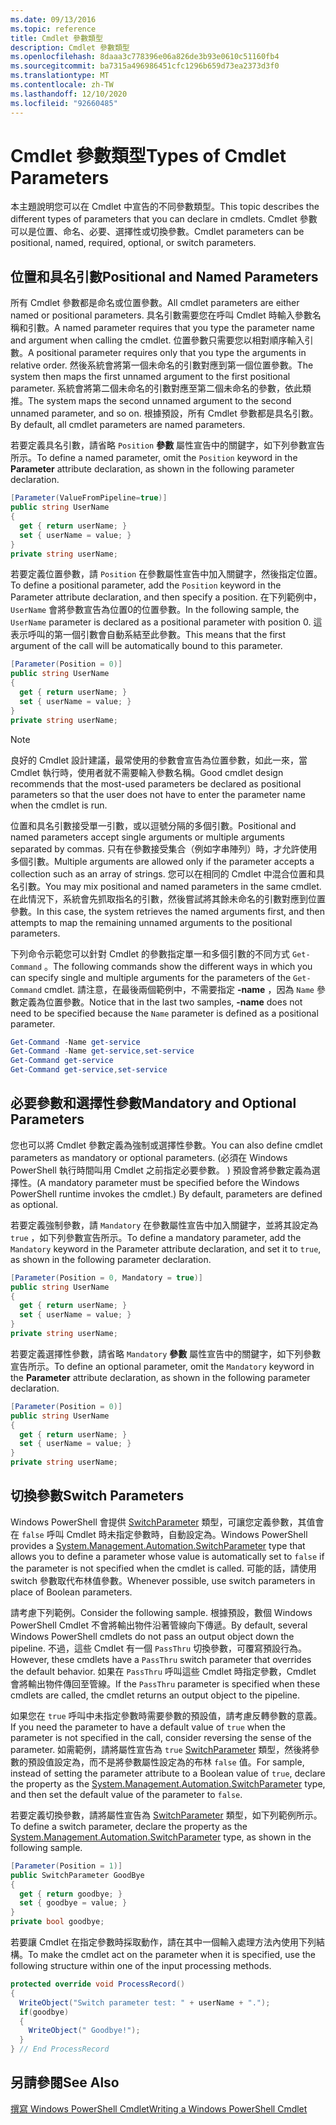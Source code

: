 ```yaml
---
ms.date: 09/13/2016
ms.topic: reference
title: Cmdlet 參數類型
description: Cmdlet 參數類型
ms.openlocfilehash: 8daaa3c778396e06a826de3b93e0610c51160fb4
ms.sourcegitcommit: ba7315a496986451cfc1296b659d73ea2373d3f0
ms.translationtype: MT
ms.contentlocale: zh-TW
ms.lasthandoff: 12/10/2020
ms.locfileid: "92660485"
---
```

# <a name="types-of-cmdlet-parameters"></a><span data-ttu-id="b5ad0-103">Cmdlet 參數類型</span><span class="sxs-lookup"><span data-stu-id="b5ad0-103">Types of Cmdlet Parameters</span></span>

<span data-ttu-id="b5ad0-104">本主題說明您可以在 Cmdlet 中宣告的不同參數類型。</span><span class="sxs-lookup"><span data-stu-id="b5ad0-104">This topic describes the different types of parameters that you can declare in cmdlets.</span></span> <span data-ttu-id="b5ad0-105">Cmdlet 參數可以是位置、命名、必要、選擇性或切換參數。</span><span class="sxs-lookup"><span data-stu-id="b5ad0-105">Cmdlet parameters can be positional, named, required, optional, or switch parameters.</span></span>

## <a name="positional-and-named-parameters"></a><span data-ttu-id="b5ad0-106">位置和具名引數</span><span class="sxs-lookup"><span data-stu-id="b5ad0-106">Positional and Named Parameters</span></span>

<span data-ttu-id="b5ad0-107">所有 Cmdlet 參數都是命名或位置參數。</span><span class="sxs-lookup"><span data-stu-id="b5ad0-107">All cmdlet parameters are either named or positional parameters.</span></span> <span data-ttu-id="b5ad0-108">具名引數需要您在呼叫 Cmdlet 時輸入參數名稱和引數。</span><span class="sxs-lookup"><span data-stu-id="b5ad0-108">A named parameter requires that you type the parameter name and argument when calling the cmdlet.</span></span> <span data-ttu-id="b5ad0-109">位置參數只需要您以相對順序輸入引數。</span><span class="sxs-lookup"><span data-stu-id="b5ad0-109">A positional parameter requires only that you type the arguments in relative order.</span></span> <span data-ttu-id="b5ad0-110">然後系統會將第一個未命名的引數對應到第一個位置參數。</span><span class="sxs-lookup"><span data-stu-id="b5ad0-110">The system then maps the first unnamed argument to the first positional parameter.</span></span> <span data-ttu-id="b5ad0-111">系統會將第二個未命名的引數對應至第二個未命名的參數，依此類推。</span><span class="sxs-lookup"><span data-stu-id="b5ad0-111">The system maps the second unnamed argument to the second unnamed parameter, and so on.</span></span> <span data-ttu-id="b5ad0-112">根據預設，所有 Cmdlet 參數都是具名引數。</span><span class="sxs-lookup"><span data-stu-id="b5ad0-112">By default, all cmdlet parameters are named parameters.</span></span>

<span data-ttu-id="b5ad0-113">若要定義具名引數，請省略 `Position` **參數** 屬性宣告中的關鍵字，如下列參數宣告所示。</span><span class="sxs-lookup"><span data-stu-id="b5ad0-113">To define a named parameter, omit the `Position` keyword in the **Parameter** attribute declaration, as shown in the following parameter declaration.</span></span>

```csharp
[Parameter(ValueFromPipeline=true)]
public string UserName
{
  get { return userName; }
  set { userName = value; }
}
private string userName;
```

<span data-ttu-id="b5ad0-114">若要定義位置參數，請 `Position` 在參數屬性宣告中加入關鍵字，然後指定位置。</span><span class="sxs-lookup"><span data-stu-id="b5ad0-114">To define a positional parameter, add the `Position` keyword in the Parameter attribute declaration, and then specify a position.</span></span> <span data-ttu-id="b5ad0-115">在下列範例中， `UserName` 會將參數宣告為位置0的位置參數。</span><span class="sxs-lookup"><span data-stu-id="b5ad0-115">In the following sample, the `UserName` parameter is declared as a positional parameter with position 0.</span></span> <span data-ttu-id="b5ad0-116">這表示呼叫的第一個引數會自動系結至此參數。</span><span class="sxs-lookup"><span data-stu-id="b5ad0-116">This means that the first argument of the call will be automatically bound to this parameter.</span></span>

```csharp
[Parameter(Position = 0)]
public string UserName
{
  get { return userName; }
  set { userName = value; }
}
private string userName;
```

> [!NOTE]
> <span data-ttu-id="b5ad0-117">良好的 Cmdlet 設計建議，最常使用的參數會宣告為位置參數，如此一來，當 Cmdlet 執行時，使用者就不需要輸入參數名稱。</span><span class="sxs-lookup"><span data-stu-id="b5ad0-117">Good cmdlet design recommends that the most-used parameters be declared as positional parameters so that the user does not have to enter the parameter name when the cmdlet is run.</span></span>

<span data-ttu-id="b5ad0-118">位置和具名引數接受單一引數，或以逗號分隔的多個引數。</span><span class="sxs-lookup"><span data-stu-id="b5ad0-118">Positional and named parameters accept single arguments or multiple arguments separated by commas.</span></span> <span data-ttu-id="b5ad0-119">只有在參數接受集合（例如字串陣列）時，才允許使用多個引數。</span><span class="sxs-lookup"><span data-stu-id="b5ad0-119">Multiple arguments are allowed only if the parameter accepts a collection such as an array of strings.</span></span> <span data-ttu-id="b5ad0-120">您可以在相同的 Cmdlet 中混合位置和具名引數。</span><span class="sxs-lookup"><span data-stu-id="b5ad0-120">You may mix positional and named parameters in the same cmdlet.</span></span> <span data-ttu-id="b5ad0-121">在此情況下，系統會先抓取指名的引數，然後嘗試將其餘未命名的引數對應到位置參數。</span><span class="sxs-lookup"><span data-stu-id="b5ad0-121">In this case, the system retrieves the named arguments first, and then attempts to map the remaining unnamed arguments to the positional parameters.</span></span>

<span data-ttu-id="b5ad0-122">下列命令示範您可以針對 Cmdlet 的參數指定單一和多個引數的不同方式 `Get-Command` 。</span><span class="sxs-lookup"><span data-stu-id="b5ad0-122">The following commands show the different ways in which you can specify single and multiple arguments for the parameters of the `Get-Command` cmdlet.</span></span> <span data-ttu-id="b5ad0-123">請注意，在最後兩個範例中，不需要指定 **-name** ，因為 `Name` 參數定義為位置參數。</span><span class="sxs-lookup"><span data-stu-id="b5ad0-123">Notice that in the last two samples, **-name** does not need to be specified because the `Name` parameter is defined as a positional parameter.</span></span>

```powershell
Get-Command -Name get-service
Get-Command -Name get-service,set-service
Get-Command get-service
Get-Command get-service,set-service
```

## <a name="mandatory-and-optional-parameters"></a><span data-ttu-id="b5ad0-124">必要參數和選擇性參數</span><span class="sxs-lookup"><span data-stu-id="b5ad0-124">Mandatory and Optional Parameters</span></span>

<span data-ttu-id="b5ad0-125">您也可以將 Cmdlet 參數定義為強制或選擇性參數。</span><span class="sxs-lookup"><span data-stu-id="b5ad0-125">You can also define cmdlet parameters as mandatory or optional parameters.</span></span> <span data-ttu-id="b5ad0-126"> (必須在 Windows PowerShell 執行時間叫用 Cmdlet 之前指定必要參數。 ) 預設會將參數定義為選擇性。</span><span class="sxs-lookup"><span data-stu-id="b5ad0-126">(A mandatory parameter must be specified before the Windows PowerShell runtime invokes the cmdlet.)  By default, parameters are defined as optional.</span></span>

<span data-ttu-id="b5ad0-127">若要定義強制參數，請 `Mandatory` 在參數屬性宣告中加入關鍵字，並將其設定為 `true` ，如下列參數宣告所示。</span><span class="sxs-lookup"><span data-stu-id="b5ad0-127">To define a mandatory parameter, add the `Mandatory` keyword in the Parameter attribute declaration, and set it to `true`, as shown in the following parameter declaration.</span></span>

```csharp
[Parameter(Position = 0, Mandatory = true)]
public string UserName
{
  get { return userName; }
  set { userName = value; }
}
private string userName;
```

<span data-ttu-id="b5ad0-128">若要定義選擇性參數，請省略 `Mandatory` **參數** 屬性宣告中的關鍵字，如下列參數宣告所示。</span><span class="sxs-lookup"><span data-stu-id="b5ad0-128">To define an optional parameter, omit the `Mandatory` keyword in the **Parameter** attribute declaration, as shown in the following parameter declaration.</span></span>

```csharp
[Parameter(Position = 0)]
public string UserName
{
  get { return userName; }
  set { userName = value; }
}
private string userName;
```

## <a name="switch-parameters"></a><span data-ttu-id="b5ad0-129">切換參數</span><span class="sxs-lookup"><span data-stu-id="b5ad0-129">Switch Parameters</span></span>

<span data-ttu-id="b5ad0-130">Windows PowerShell 會提供 [SwitchParameter](/dotnet/api/System.Management.Automation.SwitchParameter) 類型，可讓您定義參數，其值會在 `false` 呼叫 Cmdlet 時未指定參數時，自動設定為。</span><span class="sxs-lookup"><span data-stu-id="b5ad0-130">Windows PowerShell provides a [System.Management.Automation.SwitchParameter](/dotnet/api/System.Management.Automation.SwitchParameter) type that allows you to define a parameter whose value is automatically set to `false` if the parameter is not specified when the cmdlet is called.</span></span> <span data-ttu-id="b5ad0-131">可能的話，請使用 switch 參數取代布林值參數。</span><span class="sxs-lookup"><span data-stu-id="b5ad0-131">Whenever possible, use switch parameters in place of Boolean parameters.</span></span>

<span data-ttu-id="b5ad0-132">請考慮下列範例。</span><span class="sxs-lookup"><span data-stu-id="b5ad0-132">Consider the following sample.</span></span> <span data-ttu-id="b5ad0-133">根據預設，數個 Windows PowerShell Cmdlet 不會將輸出物件沿著管線向下傳遞。</span><span class="sxs-lookup"><span data-stu-id="b5ad0-133">By default, several Windows PowerShell cmdlets do not pass an output object down the pipeline.</span></span> <span data-ttu-id="b5ad0-134">不過，這些 Cmdlet 有一個 `PassThru` 切換參數，可覆寫預設行為。</span><span class="sxs-lookup"><span data-stu-id="b5ad0-134">However, these cmdlets have a `PassThru` switch parameter that overrides the default behavior.</span></span> <span data-ttu-id="b5ad0-135">如果在 `PassThru` 呼叫這些 Cmdlet 時指定參數，Cmdlet 會將輸出物件傳回至管線。</span><span class="sxs-lookup"><span data-stu-id="b5ad0-135">If the `PassThru` parameter is specified when these cmdlets are called, the cmdlet returns an output object to the pipeline.</span></span>

<span data-ttu-id="b5ad0-136">如果您在 `true` 呼叫中未指定參數時需要參數的預設值，請考慮反轉參數的意義。</span><span class="sxs-lookup"><span data-stu-id="b5ad0-136">If you need the parameter to have a default value of `true` when the parameter is not specified in the call, consider reversing the sense of the parameter.</span></span> <span data-ttu-id="b5ad0-137">如需範例，請將屬性宣告為 `true` [SwitchParameter](/dotnet/api/System.Management.Automation.SwitchParameter) 類型，然後將參數的預設值設定為，而不是將參數屬性設定為的布林 `false` 值。</span><span class="sxs-lookup"><span data-stu-id="b5ad0-137">For sample, instead of setting the parameter attribute to a Boolean value of `true`, declare the property as the [System.Management.Automation.SwitchParameter](/dotnet/api/System.Management.Automation.SwitchParameter) type, and then set the default value of the parameter to `false`.</span></span>

<span data-ttu-id="b5ad0-138">若要定義切換參數，請將屬性宣告為 [SwitchParameter](/dotnet/api/System.Management.Automation.SwitchParameter) 類型，如下列範例所示。</span><span class="sxs-lookup"><span data-stu-id="b5ad0-138">To define a switch parameter, declare the property as the [System.Management.Automation.SwitchParameter](/dotnet/api/System.Management.Automation.SwitchParameter) type, as shown in the following sample.</span></span>

```csharp
[Parameter(Position = 1)]
public SwitchParameter GoodBye
{
  get { return goodbye; }
  set { goodbye = value; }
}
private bool goodbye;
```

<span data-ttu-id="b5ad0-139">若要讓 Cmdlet 在指定參數時採取動作，請在其中一個輸入處理方法內使用下列結構。</span><span class="sxs-lookup"><span data-stu-id="b5ad0-139">To make the cmdlet act on the parameter when it is specified, use the following structure within one of the input processing methods.</span></span>

```csharp
protected override void ProcessRecord()
{
  WriteObject("Switch parameter test: " + userName + ".");
  if(goodbye)
  {
    WriteObject(" Goodbye!");
  }
} // End ProcessRecord
```

## <a name="see-also"></a><span data-ttu-id="b5ad0-140">另請參閱</span><span class="sxs-lookup"><span data-stu-id="b5ad0-140">See Also</span></span>

[<span data-ttu-id="b5ad0-141">撰寫 Windows PowerShell Cmdlet</span><span class="sxs-lookup"><span data-stu-id="b5ad0-141">Writing a Windows PowerShell Cmdlet</span></span>](./writing-a-windows-powershell-cmdlet.md)
